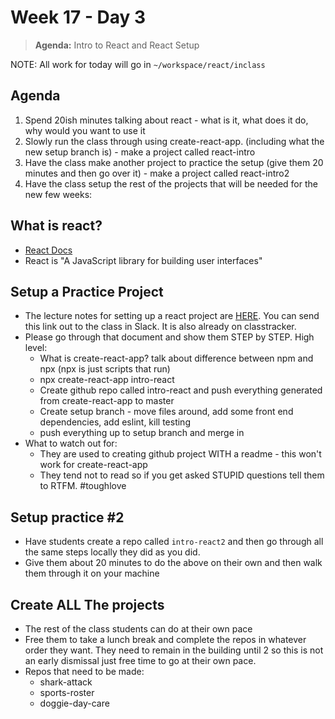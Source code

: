 # Week 17 - Day 3

> **Agenda:** Intro to React and React Setup

NOTE:  All work for today will go in `~/workspace/react/inclass`

## Agenda
1. Spend 20ish minutes talking about react - what is it, what does it do, why would you want to use it
2. Slowly run the class through using create-react-app. (including what the new setup branch is) - make a project called react-intro
3. Have the class make another project to practice the setup (give them 20 minutes and then go over it) - make a project called react-intro2
4. Have the class setup the rest of the projects that will be needed for the new few weeks:

## What is react?
* [React Docs](https://reactjs.org/)
* React is "A JavaScript library for building user interfaces"


## Setup a Practice Project
* The lecture notes for setting up a react project are [HERE](https://github.com/nss-nightclass-projects/Night-Class-Resources/blob/react/book-4-react/chapters/react-setup.md).  You can send this link out to the class in Slack.  It is also already on classtracker.
* Please go through that document and show them STEP by STEP.  High level:
  * What is create-react-app?  talk about difference between npm and npx (npx is just scripts that run)
  * npx create-react-app intro-react
  * Create github repo called intro-react and push everything generated from create-react-app to master
  * Create setup branch - move files around, add some front end dependencies, add eslint, kill testing
  * push everything up to setup branch and merge in
* What to watch out for:
  * They are used to creating github project WITH a readme - this won't work for create-react-app
  * They tend not to read so if you get asked STUPID questions tell them to RTFM. #toughlove

## Setup practice #2
* Have students create a repo called `intro-react2` and then go through all the same steps locally they did as you did.
* Give them about 20 minutes to do the above on their own and then walk them through it on your machine

## Create ALL The projects
* The rest of the class students can do at their own pace
* Free them to take a lunch break and complete the repos in whatever order they want.  They need to remain in the building until 2 so this is not an early dismissal just free time to go at their own pace.
* Repos that need to be made:
  * shark-attack
  * sports-roster
  * doggie-day-care